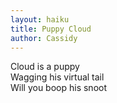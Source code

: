 ```yaml
---
layout: haiku
title: Puppy Cloud
author: Cassidy
---
```


Cloud is a puppy<br>
Wagging his virtual tail<br>
Will you boop his snoot<br>